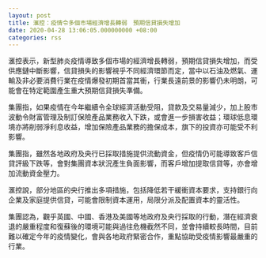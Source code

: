 ```yaml
---
layout: post
title: 滙控：疫情令多個市場經濟增長轉弱　預期信貸損失增加
date: 2020-04-28 13:06:05.000000000 +08:00
categories: rss
---
```


滙控表示，新型肺炎疫情導致多個市場的經濟增長轉弱，預期信貸損失增加，而受供應鏈中斷影響，信貸損失的影響視乎不同經濟環節而定，當中以石油及燃氣、運輸及非必要消費行業在疫情爆發初期首當其衝，行業長遠前景的影響仍未明朗，可能會在特定範圍產生重大預期信貸損失準備。 

集團指，如果疫情在今年繼續令全球經濟活動受阻，貸款及交易量減少，加上股市波動令財富管理及制訂保險產品業務收入下跌，或會進一步損害收益；環球低息環境亦將削弱淨利息收益，增加保險產品業務的擔保成本，旗下的投資亦可能受不利影響。 

集團指，雖然各地政府及央行已採取措施提供流動資金，但疫情仍可能導致客戶信貸評級下跌等，會對集團資本狀況產生負面影響，而客戶增加提取信貸等，亦會增加流動資金壓力。

滙控說，部分地區的央行推出多項措施，包括降低若干緩衝資本要求，支持銀行向企業及家庭提供信貸，可能會限制資本運用，局限分派及配置資本的靈活性。

集團認為，觀乎英國、中國、香港及美國等地政府及央行採取的行動，潛在經濟衰退的嚴重程度和復蘇後的環境可能與過往危機截然不同，並會持續較長時間，目前難以確定今年的疫情變化，會與各地政府緊密合作，重點協助受疫情影響最嚴重的行業。
